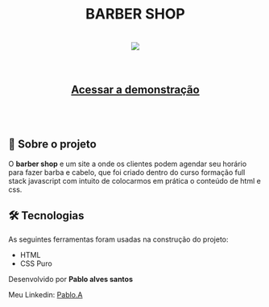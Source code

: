 
<h1 align="center">BARBER SHOP</h1>

<h1 align="center">
    <img src="./src/barber-shop.gif">
</h1>


<br>

<h2 align="center">
   <a href="https://pablo-barber-shop.netlify.app">Acessar a demonstração</a>
<h2>

<br>

## 📕 Sobre o projeto 

O **barber shop** e um site a onde os clientes podem agendar seu horário para fazer barba e cabelo, que foi criado dentro do curso formação full stack javascript com intuito de colocarmos em prática o conteúdo de html e css.

## 🛠 Tecnologias

As seguintes ferramentas foram usadas na construção do projeto:

- HTML
- CSS Puro


Desenvolvido por **Pablo alves santos**

Meu Linkedin: [Pablo.A](https://www.linkedin.com/in/pablo-santos-6b6460243/)